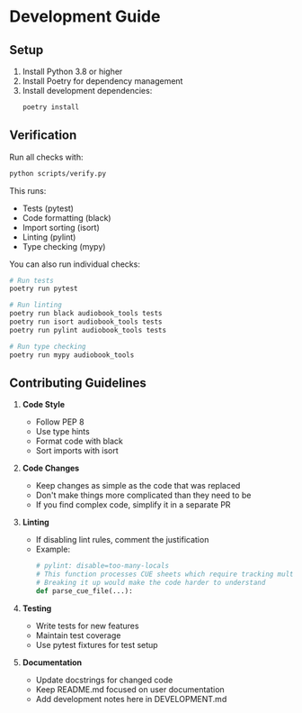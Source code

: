 # Development Guide

## Setup

1. Install Python 3.8 or higher
2. Install Poetry for dependency management
3. Install development dependencies:
   ```bash
   poetry install
   ```

## Verification

Run all checks with:
```bash
python scripts/verify.py
```

This runs:
- Tests (pytest)
- Code formatting (black)
- Import sorting (isort)
- Linting (pylint)
- Type checking (mypy)

You can also run individual checks:
```bash
# Run tests
poetry run pytest

# Run linting
poetry run black audiobook_tools tests
poetry run isort audiobook_tools tests
poetry run pylint audiobook_tools tests

# Run type checking
poetry run mypy audiobook_tools
```

## Contributing Guidelines

1. **Code Style**
   - Follow PEP 8
   - Use type hints
   - Format code with black
   - Sort imports with isort

2. **Code Changes**
   - Keep changes as simple as the code that was replaced
   - Don't make things more complicated than they need to be
   - If you find complex code, simplify it in a separate PR

3. **Linting**
   - If disabling lint rules, comment the justification
   - Example:
     ```python
     # pylint: disable=too-many-locals
     # This function processes CUE sheets which require tracking multiple local variables
     # Breaking it up would make the code harder to understand
     def parse_cue_file(...):
     ```

4. **Testing**
   - Write tests for new features
   - Maintain test coverage
   - Use pytest fixtures for test setup

5. **Documentation**
   - Update docstrings for changed code
   - Keep README.md focused on user documentation
   - Add development notes here in DEVELOPMENT.md 